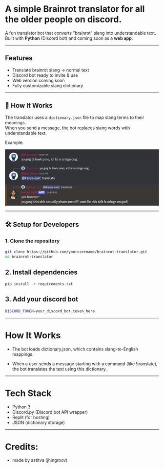 # A simple Brainrot translator for all the older people on discord.


A fun translator bot that converts "brainrot" slang into understandable text. 
Built with **Python** (Discord bot) and coming soon as a **web app**.

---

##  Features
-  Translate brainrot slang → normal text
-  Discord bot ready to invite & use
-  Web version coming soon
-  Fully customizable slang dictionary

---

## 🔧 How It Works
The translator uses a `dictionary.json` file to map slang terms to their meanings.  
When you send a message, the bot replaces slang words with understandable text.

Example:

![translated](./wyz.png)


---

## 🛠️ Setup for Developers

### 1. Clone the repository
```bash
git clone https://github.com/yourusername/brainrot-translator.git
cd brainrot-translator

```

## 2. Install dependencies

```bash
pip install -r requirements.txt
```
## 3. Add your discord bot

```bash
DISCORD_TOKEN=your_discord_bot_token_here
```
---

# How It Works

- The bot loads dictionary.json, which contains slang-to-English mappings.

- When a user sends a message starting with a command (like !translate), the bot translates the text using this dictionary.

---

# Tech Stack
- Python 3
- Discord.py (Discord bot API wrapper)
- Replit (for hosting)
- JSON (dictionary storage)

---

# Credits:

- made by astitva (jhingroov)
